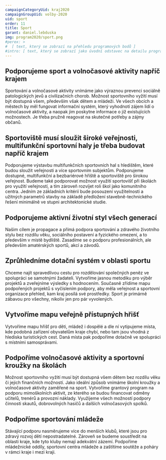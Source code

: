 ```yaml
---
campaignCategoryUid: kraj2020
campaignGroupUid: volby-2020
uid: sport
order: 11
title: Sport
garant: daniel.lebduska 
img: program2020/sport.png
#perex: >
#  [ text, který se zobrazí na přehledu programových bodů ]
#intro: [ text, který se zobrazí jako úvodní odstavec na detailu programového bodu ]
---
```

## Podporujeme sport a volnočasové aktivity napříč krajem
Sportování a volnočasové aktivity vnímáme jako výraznou prevenci sociálně patologických jevů a civilizačních chorob. Možnost sportovního vyžití musí být dostupná všem, především však dětem a mládeži. Ve všech obcích a městech by měl fungovat informační systém, který vyhodnotí zájem lidí o volnočasové aktivity, a naopak jim poskytne informace o již existujících možnostech. Je třeba pružně reagovat na skutečné potřeby a zájmy občanů.

## Sportoviště musí sloužit široké veřejnosti, multifunkční sportovní haly je třeba budovat napříč krajem
Podporujeme výstavbu multifunkčních sportovních hal s hledištěm, které budou sloužit veřejnosti a více sportovním subjektům. Podporujeme dostupné, multifunkční a bezbariérové hřiště a sportoviště pro širokou veřejnost. Budeme také podporovat možnost využití sportovišť při školách pro využití veřejností, a tím zároveň rozvíjet roli škol jako komunitního centra. Jedním ze základních kritérií bude posouzení využitelnosti a užitných parametrů stavby na základě předložení stavebně-technického řešení minimálně ve stupni architektonické studie.

## Podporujeme aktivní životní styl všech generací
Našim cílem je propagace a přímá podpora sportování a zdravého životního stylu bez rozdílu věku, sociálního postavení a fyzického omezení, a to především v místě bydliště. Zasadíme se o podporu profesionálních, ale především amatérských sportů, akcí a závodů.

## Zprůhledníme dotační systém v oblasti sportu
Chceme najít spravedlivou cestu pro rozdělování společných peněz ve spolupráci se samotnými žadateli. Vytvoříme jasnou metodiku pro výběr projektů a zveřejníme výsledky s hodnocením. Současně zřídíme mapu podpořených projektů s vyčíslením podpory, aby měla veřejnost a sportovní organizace přehled, kam kraj posílá své prostředky. Sport je primárně zábavou pro všechny, nikoliv jen pro pár vyvolených.

## Vytvoříme mapu veřejně přístupných hřišť
Vytvoříme mapu hřišť pro děti, mládež i dospělé a dle ní vytipujeme místa, kde podobná zařízení obyvatelům kraje chybí, nebo tam jsou vhodná z hlediska turistických cest. Daná místa pak podpoříme dotačně ve spolupráci s místními samosprávami.

## Podpoříme volnočasové aktivity a sportovní kroužky na školách
Možnost sportovního vyžití musí být dostupná všem dětem bez rozdílu věku či jejich finančních možností. Jako ideální způsob vnímáme školní kroužky a volnočasové aktivity zaměřené na sport. Vytvoříme grantový program na podporu mimoškolních aktivit, ze kterého se budou financovat odměny učitelů, trenérů a provozní náklady. Využijeme všech možností podpory činnosti skautů, dobrovolných hasičů a dalších volnočasových spolků.

## Podpoříme sportování mládeže
Stávající podporu nasměrujeme více do menších klubů, které jsou pro zdravý rozvoj dětí nepostradatelné. Zároveň se budeme soustředit na oblasti kraje, kde tyto kluby nemají adekvátní zázemí. Podpoříme mládežnické oddíly, sportovní centra mládeže a zaštítíme soutěže a poháry v rámci kraje i mezi kraji.
